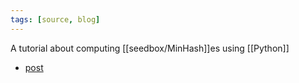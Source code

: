 ```yaml
---
tags: [source, blog]
---
```


A tutorial about computing [[seedbox/MinHash]]es using [[Python]]

-  [post](https://mccormickml.com/2015/06/12/minhash-tutorial-with-python-code/)